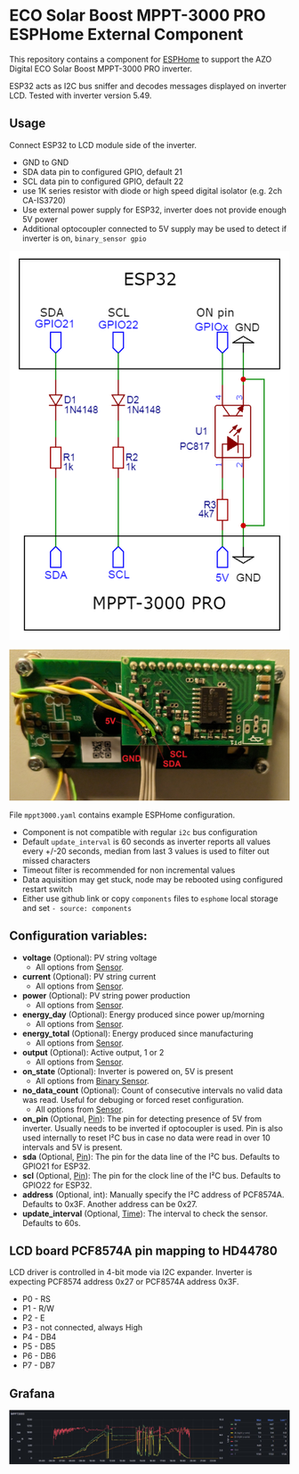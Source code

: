 # ECO Solar Boost MPPT-3000 PRO ESPHome External Component

This repository contains a component for [ESPHome](https://esphome.io/)
to support the AZO Digital ECO Solar Boost MPPT-3000 PRO inverter.

ESP32 acts as I2C bus sniffer and decodes messages displayed on inverter LCD. Tested with inverter version 5.49.

## Usage
Connect ESP32 to LCD module side of the inverter.
 - GND to GND
 - SDA data pin to configured GPIO, default 21
 - SCL data pin to configured GPIO, default 22
 - use 1K series resistor with diode or high speed digital isolator (e.g. 2ch CA-IS3720)
 - Use external power supply for ESP32, inverter does not provide enough 5V power
 - Additional optocoupler connected to 5V supply may be used to detect if inverter is on, `binary_sensor gpio`

![Schematic](./img/Schematic_MPPT3k.png)

![Diagram](./img/MPPT3000-LCD-wire.jpg)

File `mppt3000.yaml` contains example ESPHome configuration.
 - Component is not compatible with regular `i2c` bus configuration
 - Default `update_interval` is 60 seconds as inverter reports all values every +/-20 seconds, median from last 3 values is used to filter out missed characters
 - Timeout filter is recommended for non incremental values
 - Data aquisition may get stuck, node may be rebooted using configured restart switch
 - Either use github link or copy `components` files to `esphome` local storage and set `- source: components`

## Configuration variables:
 - **voltage** (Optional): PV string voltage
    - All options from [Sensor](https://esphome.io/components/sensor/#config-sensor).
 - **current** (Optional): PV string current
    - All options from [Sensor](https://esphome.io/components/sensor/#config-sensor).
  - **power** (Optional): PV string power production
    - All options from [Sensor](https://esphome.io/components/sensor/#config-sensor).
  - **energy_day** (Optional): Energy produced since power up/morning
    - All options from [Sensor](https://esphome.io/components/sensor/#config-sensor).
  - **energy_total** (Optional): Energy produced since manufacturing
    - All options from [Sensor](https://esphome.io/components/sensor/#config-sensor).
  - **output** (Optional): Active output, 1 or 2
    - All options from [Sensor](https://esphome.io/components/sensor/#config-sensor).
  - **on_state** (Optional): Inverter is powered on, 5V is present
    - All options from [Binary Sensor](https://esphome.io/components/binary_sensor/#config-sensor).
  - **no_data_count** (Optional): Count of consecutive intervals no valid data was read. Useful for debuging or forced reset configuration.
    - All options from [Sensor](https://esphome.io/components/sensor/#config-sensor).
  - **on_pin** (Optional, [Pin](https://esphome.io/guides/configuration-types#config-pin)): The pin for detecting presence of 5V from inverter. Usually needs to be inverted if optocoupler is used. Pin is also used internally to reset I²C bus in case no data were read in over 10 intervals and 5V is present.
  - **sda** (Optional, [Pin](https://esphome.io/guides/configuration-types#config-pin)): The pin for the data line of the I²C bus. Defaults to GPIO21 for ESP32.
  - **scl** (Optional, [Pin](https://esphome.io/guides/configuration-types#config-pin)): The pin for the clock line of the I²C bus. Defaults to GPIO22 for ESP32.
  - **address** (Optional, int): Manually specify the I²C address of PCF8574A. Defaults to 0x3F. Another address can be 0x27.
  - **update_interval** (Optional, [Time](https://esphome.io/guides/configuration-types#config-time)): The interval to check the sensor. Defaults to 60s.

## LCD board PCF8574A pin mapping to HD44780
LCD driver is controlled in 4-bit mode via I2C expander. Inverter is expecting PCF8574 address 0x27 or PCF8574A address 0x3F.
 - P0 - RS
 - P1 - R/W
 - P2 - E
 - P3 - not connected, always High
 - P4 - DB4
 - P5 - DB5
 - P6 - DB6
 - P7 - DB7

## Grafana
![Grafana](./img/Grafana.JPG)
